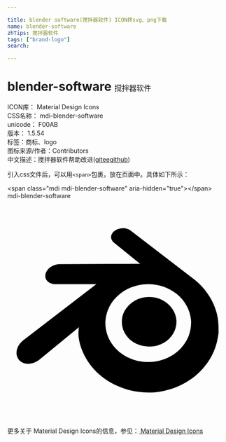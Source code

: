 ```yaml
---

title: blender software(搅拌器软件) ICON转svg、png下载
name: blender-software
zhTips: 搅拌器软件
tags: ["brand-logo"]
search: 

---
```


# blender-software  <small style="font-size: 60%;font-weight: 100">搅拌器软件</small>


<div class="detail-page">
<p>
<span>
ICON库：
<span class="badge-secondary badge">Material Design Icons</span> 
</span>
<br/>
<span>
CSS名称：
<span class="badge-secondary badge">mdi-blender-software</span> 
</span>
<br/>
<span>
unicode：
<span class="badge-secondary badge">F00AB</span> 
<copy-btn content='F00AB' btn-title=""></copy-btn>
<copy-btn :content='String.fromCodePoint(parseInt("F00AB", 16))' btn-title="复制U"></copy-btn>
</span>
<br/>
<span>
版本：
<span class="badge-secondary badge">1.5.54</span> 
</span><br/><span>标签：<span class="badge-light badge"><router-link to="/tags/brand-logo.html">商标、logo</router-link></span></span>
<br/>
<span>图标来源/作者：<span class="badge-light badge">Contributors</span></span> 
<br/>
<span class="zh-detail">中文描述：<span class="badge-primary badge">搅拌器软件</span><span class="help-link"><span>帮助改进</span>(<a href="https://gitee.com/liuwave/icon-helper/edit/master/json/material/blender-software.json" target="_blank" rel="noopener noreferrer">gitee</a><a href="https://github.com/liuwave/icon-helper/edit/master/json/material/blender-software.json" target="_blank" rel="noopener noreferrer">github</a></span>)</span><br/>
</p>
</div>
<div class="alert alert-dark">
  <i class="mdi mdi-blender-software mdi-48px"></i>
  <i class="mdi mdi-blender-software mdi-36px"></i>
  <i class="mdi mdi-blender-software mdi-24px"></i>
  <i class="mdi mdi-blender-software mdi-18px"></i>
</div>
<div>
  <p>引入css文件后，可以用<code>&lt;span&gt;</code>包裹，放在页面中。具体如下所示：    
  </p>
  <div class="alert alert-primary" style="font-size: 14px">
    &lt;span class="mdi mdi-blender-software" aria-hidden="true"&gt;&lt;/span&gt;
    <copy-btn content='<span class="mdi mdi-blender-software" aria-hidden="true"></span>'></copy-btn>
  </div>
  <div class="alert alert-secondary">
    <i class="mdi mdi-blender-software"
    style="font-size: 24px"
    aria-hidden="true"></i> mdi-blender-software
    <copy-btn content="mdi-blender-software" btn-title="复制图标名称"></copy-btn>
  </div>
</div>
<div id="svg" class="svg-wrap">
<svg xmlns="http://www.w3.org/2000/svg" viewBox="0 0 24 24"><path d="M12.58,3.12V3.13C12.27,3.13 11.96,3.22 11.71,3.39C11.21,3.74 11.15,4.32 11.6,4.69L14.46,7L5.73,7.03H5.72C5,7.03 4.3,7.5 4.16,8.1C4,8.71 4.5,9.22 5.26,9.22L9.69,9.21L1.76,15.3C1,15.87 0.77,16.82 1.24,17.42C1.72,18.03 2.73,18.03 3.5,17.42L7.8,13.89C7.8,13.89 7.73,14.37 7.74,14.65C7.74,14.94 7.84,15.5 7.97,15.93C8.26,16.86 8.75,17.71 9.43,18.46C10.13,19.23 11,19.85 12,20.29C13.03,20.76 14.17,21 15.34,21C16.5,21 17.65,20.75 18.69,20.28C19.69,19.84 20.55,19.21 21.25,18.44C21.93,17.69 22.42,16.83 22.71,15.91C22.85,15.44 22.94,14.97 23,14.5C23,14.03 23,13.56 22.94,13.09C22.81,12.18 22.5,11.32 22,10.54C21.56,9.83 21,9.2 20.31,8.67V8.67L13.42,3.38C13.19,3.21 12.89,3.12 12.58,3.12M15.34,9.21C16.5,9.21 17.59,9.59 18.46,10.29C18.9,10.65 19.25,11.07 19.5,11.54C19.77,12 19.94,12.55 20,13.11C20.04,13.67 19.96,14.23 19.77,14.77C19.57,15.31 19.25,15.81 18.82,16.26C17.93,17.16 16.69,17.68 15.34,17.68C14,17.68 12.75,17.17 11.86,16.27C11.43,15.83 11.11,15.32 10.91,14.78C10.72,14.25 10.64,13.69 10.69,13.12C10.74,12.56 10.91,12.03 11.17,11.55C11.43,11.08 11.79,10.66 12.23,10.3C13.09,9.59 14.19,9.21 15.34,9.21M15.44,10.61C14.66,10.61 13.94,10.89 13.41,11.34C12.87,11.8 12.5,12.44 12.47,13.18C12.43,13.93 12.73,14.63 13.26,15.15C13.8,15.68 14.58,16 15.44,16C16.3,16 17.07,15.68 17.62,15.15C18.15,14.63 18.45,13.93 18.41,13.18C18.37,12.44 18,11.8 17.47,11.34C16.94,10.89 16.22,10.61 15.44,10.61Z" /></svg>
</div>
<detail full-name='mdi-blender-software'></detail>
    
<div><p>更多关于 Material Design Icons的信息，参见：<a target="_blank" href="https://iconhelper.cn/material.html"> Material Design Icons</a>
</p></div>
